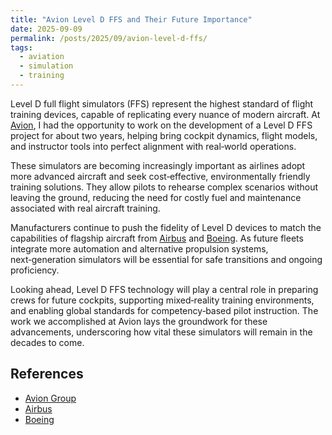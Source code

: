 ```yaml
---
title: "Avion Level D FFS and Their Future Importance"
date: 2025-09-09
permalink: /posts/2025/09/avion-level-d-ffs/
tags:
  - aviation
  - simulation
  - training
---
```


Level D full flight simulators (FFS) represent the highest standard of flight training devices, capable of replicating every nuance of modern aircraft. At [Avion](https://www.aviongroup.aero), I had the opportunity to work on the development of a Level D FFS project for about two years, helping bring cockpit dynamics, flight models, and instructor tools into perfect alignment with real‑world operations.

These simulators are becoming increasingly important as airlines adopt more advanced aircraft and seek cost‑effective, environmentally friendly training solutions. They allow pilots to rehearse complex scenarios without leaving the ground, reducing the need for costly fuel and maintenance associated with real aircraft training.

Manufacturers continue to push the fidelity of Level D devices to match the capabilities of flagship aircraft from [Airbus](https://www.airbus.com) and [Boeing](https://www.boeing.com). As future fleets integrate more automation and alternative propulsion systems, next‑generation simulators will be essential for safe transitions and ongoing proficiency.

Looking ahead, Level D FFS technology will play a central role in preparing crews for future cockpits, supporting mixed‑reality training environments, and enabling global standards for competency‑based pilot instruction. The work we accomplished at Avion lays the groundwork for these advancements, underscoring how vital these simulators will remain in the decades to come.

## References
- [Avion Group](https://www.aviongroup.aero)
- [Airbus](https://www.airbus.com)
- [Boeing](https://www.boeing.com)

